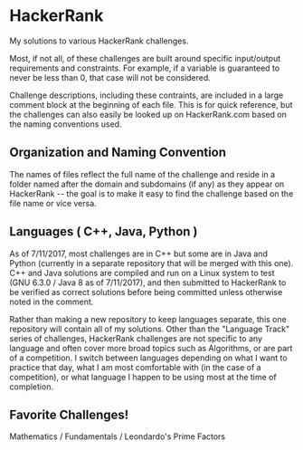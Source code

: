 # HackerRank

My solutions to various HackerRank challenges. 

Most, if not all, of these challenges are built around specific input/output requirements and constraints. For example, if a variable is guaranteed to never be less than 0, that case will not be considered.

Challenge descriptions, including these contraints, are included in a large comment block at the beginning of each file. This is for quick reference, but the challenges can also easily be looked up on HackerRank.com based on the naming conventions used.

## Organization and Naming Convention

The names of files reflect the full name of the challenge and reside in a folder named after the domain and subdomains (if any) as they appear on HackerRank -- the goal is to make it easy to find the challenge based on the file name or vice versa. 

## Languages ( C++, Java, Python )

As of 7/11/2017, most challenges are in C++ but some are in Java and Python (currently in a separate repository that will be merged with this one). C++ and Java solutions are compiled and run on a Linux system to test (GNU 6.3.0 / Java 8 as of 7/11/2017), and then submitted to HackerRank to be verified as correct solutions before being committed unless otherwise noted in the comment.

Rather than making a new repository to keep languages separate, this one repository will contain all of my solutions. Other than the "Language Track" series of challenges, HackerRank challenges are not specific to any language and often cover more broad topics such as Algorithms, or are part of a competition. I switch between languages depending on what I want to practice that day, what I am most comfortable with (in the case of a competition), or what language I happen to be using most at the time of completion.

## Favorite Challenges!

Mathematics / Fundamentals / Leondardo's Prime Factors
